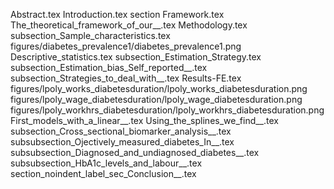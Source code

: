 Abstract.tex
Introduction.tex
section Framework.tex
The_theoretical_framework_of_our__.tex
Methodology.tex
subsection_Sample_characteristics.tex
figures/diabetes_prevalence1/diabetes_prevalence1.png
Descriptive_statistics.tex
subsection_Estimation_Strategy.tex
subsection_Estimation_bias_Self_reported__.tex
subsection_Strategies_to_deal_with__.tex
Results-FE.tex
figures/lpoly_works_diabetesduration/lpoly_works_diabetesduration.png
figures/lpoly_wage_diabetesduration/lpoly_wage_diabetesduration.png
figures/lpoly_workhrs_diabetesduration/lpoly_workhrs_diabetesduration.png
First_models_with_a_linear__.tex
Using_the_splines_we_find__.tex
subsection_Cross_sectional_biomarker_analysis__.tex
subsubsection_Ojectively_measured_diabetes_In__.tex
subsubsection_Diagnosed_and_undiagnosed_diabetes__.tex
subsubsection_HbA1c_levels_and_labour__.tex
section_noindent_label_sec_Conclusion__.tex